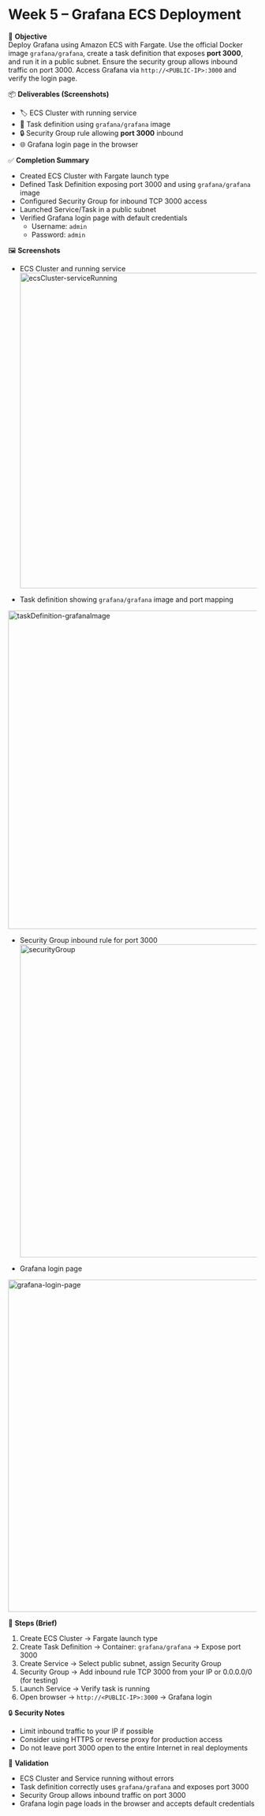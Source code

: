 # Week 5 – Grafana ECS Deployment

🎯 **Objective**  
Deploy Grafana using Amazon ECS with Fargate. Use the official Docker image `grafana/grafana`, create a task definition that exposes **port 3000**, and run it in a public subnet. Ensure the security group allows inbound traffic on port 3000. Access Grafana via `http://<PUBLIC-IP>:3000` and verify the login page.

📦 **Deliverables (Screenshots)**  
- 🏷️ ECS Cluster with running service  
- 🔢 Task definition using `grafana/grafana` image  
- 🔒 Security Group rule allowing **port 3000** inbound  
- 🌐 Grafana login page in the browser  

✅ **Completion Summary**  
- Created ECS Cluster with Fargate launch type  
- Defined Task Definition exposing port 3000 and using `grafana/grafana` image  
- Configured Security Group for inbound TCP 3000 access  
- Launched Service/Task in a public subnet  
- Verified Grafana login page with default credentials  
  - Username: `admin`  
  - Password: `admin`  

🖼️ **Screenshots**  
- ECS Cluster and running service
  <img width="1349" height="640" alt="ecsCluster-serviceRunning" src="https://github.com/user-attachments/assets/917c4595-37fc-45b2-b650-7a1c78fe14e7" />

- Task definition showing `grafana/grafana` image and port mapping
 <img width="1342" height="646" alt="taskDefinition-grafanaImage" src="https://github.com/user-attachments/assets/d5fab014-5096-4706-9186-499e2cf2936b" />

- Security Group inbound rule for port 3000
  <img width="1345" height="635" alt="securityGroup" src="https://github.com/user-attachments/assets/39545ebf-df47-426d-a033-078b31b2cecf" />

- Grafana login page  
<img width="1354" height="674" alt="grafana-login-page" src="https://github.com/user-attachments/assets/d94df14b-8f69-4ae9-b28f-12b6debe4e52" />

🧭 **Steps (Brief)**  
1. Create ECS Cluster → Fargate launch type  
2. Create Task Definition → Container: `grafana/grafana` → Expose port 3000  
3. Create Service → Select public subnet, assign Security Group  
4. Security Group → Add inbound rule TCP 3000 from your IP or 0.0.0.0/0 (for testing)  
5. Launch Service → Verify task is running  
6. Open browser → `http://<PUBLIC-IP>:3000` → Grafana login  

🔒 **Security Notes**  
- Limit inbound traffic to your IP if possible  
- Consider using HTTPS or reverse proxy for production access  
- Do not leave port 3000 open to the entire Internet in real deployments  

🧪 **Validation**  
- ECS Cluster and Service running without errors  
- Task definition correctly uses `grafana/grafana` and exposes port 3000  
- Security Group allows inbound traffic on port 3000  
- Grafana login page loads in the browser and accepts default credentials
